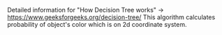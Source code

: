 Detailed information for "How Decision Tree works" -> https://www.geeksforgeeks.org/decision-tree/
This algorithm calculates probability of object's color which is on 2d coordinate system.